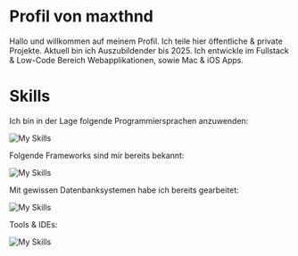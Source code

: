 # Profil von maxthnd

Hallo und willkommen auf meinem Profil. Ich teile hier öffentliche & private Projekte. Aktuell bin ich Auszubildender bis 2025. Ich entwickle im Fullstack & Low-Code Bereich Webapplikationen, sowie Mac & iOS Apps.

# Skills

Ich bin in der Lage folgende Programmiersprachen anzuwenden:

![My Skills](https://skillicons.dev/icons?i=cs,js,ts,java,py,swift,go,html&perline=4)

Folgende Frameworks sind mir bereits bekannt:

![My Skills](https://skillicons.dev/icons?i=angular,vue,svelte,bootstrap,dotnet,spring,&perline=3&theme=light)

Mit gewissen Datenbanksystemen habe ich bereits gearbeitet:

![My Skills](https://skillicons.dev/icons?i=mysql,mongodb,postgres&perline=3&theme=light)

Tools &  IDEs:

![My Skills](https://skillicons.dev/icons?i=figma,vscode,idea,docker&perline=4&theme=light)

